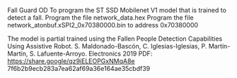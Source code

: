 Fall Guard OD
To program the ST SSD Mobilenet V1 model that is trained to detect a fall.
Program the file network_data.hex
Program the file network_atonbuf.xSPI2_0x70380000.bin to address 0x70380000

The model is partial trained using the Fallen People Detection Capabilities Using Assistive Robot. S. Maldonado-Bascón, C. Iglesias-Iglesias, P. Martín-Martín, S. Lafuente-Arroyo. Electronics 2019 PDF: https://share.google/qz9iELEOPGxNMqA8e
7f6b2b9ecb283a7ea62af69a36e164ae35cbdf39
